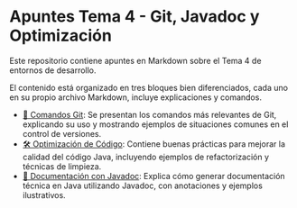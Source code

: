 # Apuntes Tema 4 - Git, Javadoc y Optimización

Este repositorio contiene apuntes en Markdown sobre el Tema 4 de entornos de desarrollo.

El contenido está organizado en tres bloques bien diferenciados, cada uno en su propio archivo Markdown, incluye explicaciones y comandos.

- [📘 Comandos Git](documentacion.md): Se presentan los comandos más relevantes de Git, explicando su uso y mostrando ejemplos de situaciones comunes en el control de versiones.
- [🛠️ Optimización de Código](optimizar.md): Contiene buenas prácticas para mejorar la calidad del código Java, incluyendo ejemplos de refactorización y técnicas de limpieza.
- [📄 Documentación con Javadoc](generar-javadoc.md): Explica cómo generar documentación técnica en Java utilizando Javadoc, con anotaciones y ejemplos ilustrativos.

